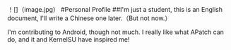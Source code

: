 ！[]（image.jpg）
#Personal Profile
##I'm just a student, this is an English document, I'll write a Chinese one later.（But not now.）

I'm contributing to Android, though not much.
I really like what APatch can do, and it and KernelSU have inspired me!
